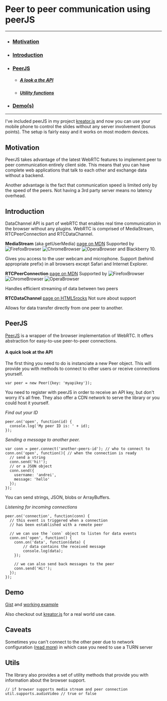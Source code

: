 # Peer to peer communication using peerJS
-----
* ### [Motivation](#motivation)
* ### [Introduction](#introduction)
* ### [PeerJS](#peerjs)
    * ##### [A look a the API](#api101)
    * ##### [Utility functions](#utility)
* ### [Demo(s)](#demo)
----

I've included peerJS in my project [kreator.js](http://piatra.github.io/kreator.js/) and now you can use your mobile phone to control the slides without any server involvement (bonus points). The setup is fairly easy and it works on most modern devices.

## Motivation <a name="motivation"></a>

PeerJS takes advantage of the latest WebRTC features to implement peer to peer communication entirely client side. This means that you can have complete web applications that talk to each other and exchange data without a backend.

Another advantage is the fact that communication speed is limited only by the speed of the  peers. Not having a 3rd party server means no latency overhead.

## Introduction <a name="introduction"></a>

DataChannel API is part of webRTC that enables real time communication in the browser without any plugins. WebRTC is comprised of MediaStream, RTCPeerConnection and RTCDataChannel.

**MediaStream** (aka getUserMedia) [page on MDN](https://developer.mozilla.org/en-US/docs/Web/API/Navigator.getUserMedia) Supported by ![FirefoxBrowser](https://raw.github.com/alrra/browser-logos/master/firefox/firefox_16x16.png) ![ChromeBrowser](https://raw.github.com/alrra/browser-logos/master/chrome/chrome_16x16.png) ![OperaBrowser](https://raw.github.com/alrra/browser-logos/master/opera/opera_16x16.png) and Blackberry 10.

Gives you access to the user webcam and microphone. Support (behind appropriate prefix) in all browsers except Safari and Internet Explorer.

**RTCPeerConnection** [page on MDN](https://developer.mozilla.org/en-US/docs/Web/API/RTCPeerConnection) Supported by ![FirefoxBrowser](https://raw.github.com/alrra/browser-logos/master/firefox/firefox_16x16.png) ![ChromeBrowser](https://raw.github.com/alrra/browser-logos/master/chrome/chrome_16x16.png) ![OperaBrowser](https://raw.github.com/alrra/browser-logos/master/opera/opera_16x16.png)

Handles efficient streaming of data between two peers

**RTCDataChannel** [page on HTML5rocks](http://www.html5rocks.com/en/tutorials/webrtc/datachannels/) Not sure about support 

Allows for data transfer directly from one peer to another.

## PeerJS <a name="peerjs"></a>
[PeerJS](http://peerjs.com/) is a wrapper of the browser implementation of WebRTC. It offers abstraction for easy-to-use peer-to-peer connections.

#### A quick look at the API <a name="api101"></a>
The first thing you need to do is instanciate a new Peer object. This will provide you with methods to connect to other users or receive connections yourself.
````
var peer = new Peer({key: 'myapikey'}); 
````

You need to register with peerJS in order to receive an API key, but don't worry it's all free. They also offer a CDN network to serve the library or you could host it yourself.

*Find out your ID*
````
peer.on('open', function(id) {
  console.log('My peer ID is: ' + id);
});
````

*Sending a message to another peer.*
````
var conn = peer.connect('another-peers-id'); // who to connect to
conn.on('open', function(){ // when the connection is ready
  // send a string
  conn.send('hi!');
  // or a JSON object
  conn.send({
    username: 'andrei',
    message: 'hello'
  });
});
````

You can send strings, JSON, blobs or ArrayBuffers.

*Listening for incoming connections*
````
peer.on('connection', function(conn) {
  // this event is triggered when a connection
  // has been established with a remote peer
  
  // we can use the `conn` object to listen for data events
  conn.on('open', function() {
    conn.on('data', function(data) {
        // data contains the received message
        console.log(data);
    });
    
    // we can also send back messages to the peer
    conn.send('Hi!');
  });
});
````

## Demo <a name="demo"></a>

[Gist]() and [working example]()

Also checkout out [kreator.js](http://piatra.github.io/kreator.js/) for a real world use case.

## Caveats

Sometimes you can't connect to the other peer due to network configuration ([read more](http://en.wikipedia.org/wiki/Network_address_translation)) in which case you need to use a TURN server 

## Utils

The library also provides a set of utility methods that provide you with information about the browser support.
````
// if browser supports media stream and peer connection
util.supports.audioVideo // true or false
````